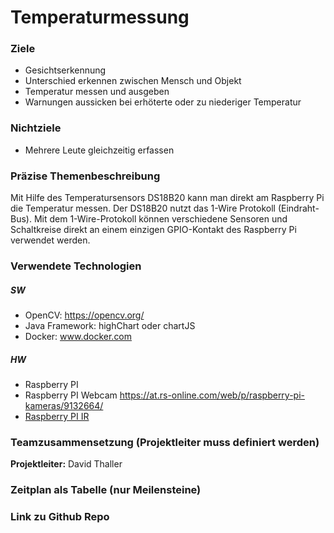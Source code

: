# Temperaturmessung

### Ziele
- Gesichtserkennung
- Unterschied erkennen zwischen Mensch und Objekt
- Temperatur messen und ausgeben
- Warnungen aussicken bei erhöterte oder zu niederiger Temperatur 

### Nichtziele
- Mehrere Leute gleichzeitig erfassen

### Präzise Themenbeschreibung 
Mit Hilfe des Temperatursensors DS18B20 kann man direkt am Raspberry Pi die Temperatur messen. Der DS18B20 nutzt das 1-Wire Protokoll (Eindraht-Bus). Mit dem 1-Wire-Protokoll können verschiedene Sensoren und Schaltkreise direkt an einem einzigen GPIO-Kontakt des Raspberry Pi verwendet werden.

### Verwendete Technologien

##### SW
- OpenCV: https://opencv.org/
- Java Framework: highChart oder chartJS
- Docker: www.docker.com

##### HW
- Raspberry PI
- Raspberry PI Webcam https://at.rs-online.com/web/p/raspberry-pi-kameras/9132664/
- [Raspberry PI IR](https://at.rs-online.com/web/p/raspberry-pi-kameras/9132673/)

### Teamzusammensetzung (Projektleiter muss definiert werden)
**Projektleiter:** David Thaller

### Zeitplan als Tabelle (nur Meilensteine)

### Link zu Github Repo
